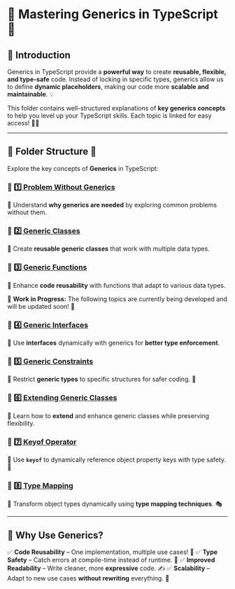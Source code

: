 # 🎯 Mastering Generics in TypeScript 🚀

## 📌 Introduction
Generics in TypeScript provide a **powerful way** to create **reusable, flexible, and type-safe** code. Instead of locking in specific types, generics allow us to define **dynamic placeholders**, making our code more **scalable and maintainable**. 💡

This folder contains well-structured explanations of **key generics concepts** to help you level up your TypeScript skills. Each topic is linked for easy access! 🔗✨

---

## 📂 Folder Structure 📁
Explore the key concepts of **Generics** in TypeScript:

### 📌 [1️⃣ Problem Without Generics]([./problem-without-generics/README.md](https://github.com/Ahad-mirza/Typescript/tree/main/05_generics/01_problem_without_generics))
🔹 Understand **why generics are needed** by exploring common problems without them.

### 📌 [2️⃣ Generic Classes](https://github.com/Ahad-mirza/Typescript/tree/main/05_generics/02_generic-classes)
🔹 Create **reusable generic classes** that work with multiple data types.

### 📌 [3️⃣ Generic Functions](https://github.com/Ahad-mirza/Typescript/tree/main/05_generics/03_generic-functions)
🔹 Enhance **code reusability** with functions that adapt to various data types.

🚧 **Work in Progress:** The following topics are currently being developed and will be updated soon! 🚀

### 📌 [4️⃣ Generic Interfaces](./generic-interfaces/README.md)
🔹 Use **interfaces** dynamically with generics for **better type enforcement**.


### 📌 [5️⃣ Generic Constraints](./generic-constraints/README.md)
🔹 Restrict **generic types** to specific structures for safer coding. 🚦

### 📌 [6️⃣ Extending Generic Classes](./extended-generic-classes/README.md)
🔹 Learn how to **extend** and enhance generic classes while preserving flexibility.

### 📌 [7️⃣ Keyof Operator](./keyof-operator/README.md)
🔹 Use **`keyof`** to dynamically reference object property keys with type safety. 🔑

### 📌 [8️⃣ Type Mapping](./type-mapping/README.md)
🔹 Transform object types dynamically using **type mapping techniques**. 🎭

---

## 🚀 Why Use Generics?
✅ **Code Reusability** – One implementation, multiple use cases! 🔄
✅ **Type Safety** – Catch errors at compile-time instead of runtime. 🛑
✅ **Improved Readability** – Write cleaner, more **expressive** code. ✍️
✅ **Scalability** – Adapt to new use cases **without rewriting** everything. 🔧


